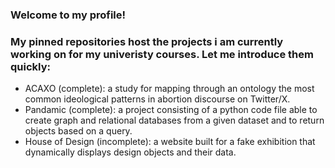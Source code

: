 ### Welcome to my profile!

### My pinned repositories host the projects i am currently working on for my univeristy courses. Let me introduce them quickly:

 - ACAXO (complete): a study for mapping through an ontology the most common ideological patterns in abortion discourse on Twitter/X.
 - Pandamic (complete): a project consisting of a python code file able to create graph and relational databases from a given dataset and to return objects based on a query.
 - House of Design (incomplete): a website built for a fake exhibition that dynamically displays design objects and their data.
